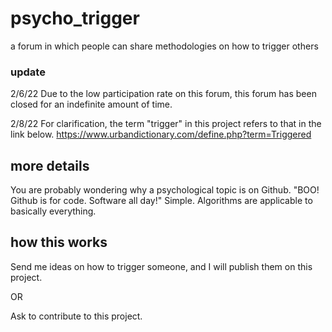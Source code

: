 # psycho_trigger
a forum in which people can share methodologies on how to trigger others

### update 
2/6/22
Due to the low participation rate on this forum, this forum has been closed for an indefinite amount of time.

2/8/22
For clarification, the term "trigger" in this project refers to that in the link below. 
https://www.urbandictionary.com/define.php?term=Triggered

## more details
You are probably wondering why a psychological topic is on Github.
"BOO! Github is for code. Software all day!" Simple. Algorithms are
applicable to basically everything. 

## how this works
Send me ideas on how to trigger someone, and I will publish them on this project.

OR 

Ask to contribute to this project. 

